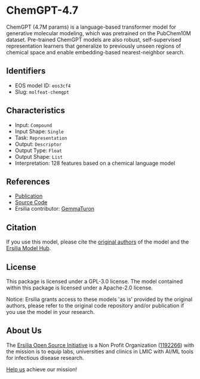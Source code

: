 # ChemGPT-4.7

ChemGPT (4.7M params) is a language-based transformer model for generative molecular modeling, which was pretrained on the PubChem10M dataset. Pre-trained ChemGPT models are also robust, self-supervised representation learners that generalize to previously unseen regions of chemical space and enable embedding-based nearest-neighbor search.

## Identifiers

* EOS model ID: `eos3cf4`
* Slug: `molfeat-chemgpt`

## Characteristics

* Input: `Compound`
* Input Shape: `Single`
* Task: `Representation`
* Output: `Descriptor`
* Output Type: `Float`
* Output Shape: `List`
* Interpretation: 128 features based on a chemical language model

## References

* [Publication](https://chemrxiv.org/engage/chemrxiv/article-details/627bddd544bdd532395fb4b5)
* [Source Code](https://molfeat.datamol.io/featurizers/ChemGPT-4.7M)
* Ersilia contributor: [GemmaTuron](https://github.com/GemmaTuron)

## Citation

If you use this model, please cite the [original authors](https://chemrxiv.org/engage/chemrxiv/article-details/627bddd544bdd532395fb4b5) of the model and the [Ersilia Model Hub](https://github.com/ersilia-os/ersilia/blob/master/CITATION.cff).

## License

This package is licensed under a GPL-3.0 license. The model contained within this package is licensed under a Apache-2.0 license.

Notice: Ersilia grants access to these models 'as is' provided by the original authors, please refer to the original code repository and/or publication if you use the model in your research.

## About Us

The [Ersilia Open Source Initiative](https://ersilia.io) is a Non Profit Organization ([1192266](https://register-of-charities.charitycommission.gov.uk/charity-search/-/charity-details/5170657/full-print)) with the mission is to equip labs, universities and clinics in LMIC with AI/ML tools for infectious disease research.

[Help us](https://www.ersilia.io/donate) achieve our mission!